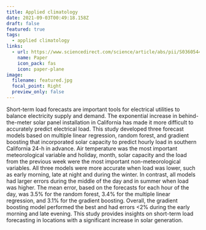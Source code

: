 ```yaml
---
title: Applied climatology
date: 2021-09-03T00:49:18.158Z
draft: false
featured: true
tags:
  - applied climatology
links:
  - url: https://www.sciencedirect.com/science/article/abs/pii/S0360544219320535
    name: Paper
    icon_pack: fas
    icon: paper-plane
image:
  filename: featured.jpg
  focal_point: Right
  preview_only: false
---
```

Short-term load forecasts are important tools for electrical utilities to balance electricity supply and demand. The exponential increase in behind-the-meter solar panel installation in California has made it more difficult to accurately predict electrical load. This study developed three forecast models based on multiple linear regression, random forest, and gradient boosting that incorporated solar capacity to predict hourly load in southern California 24-h in advance. Air temperature was the most important meteorological variable and holiday, month, solar capacity and the load from the previous week were the most important non-meteorological variables. All three models were more accurate when load was
lower, such as early morning, late at night and during the winter. In contrast, all models had larger errors during the middle of the day and in summer when load was higher. The mean error, based on the forecasts for each hour of the day, was 3.5% for the random forest, 3.4% for the multiple linear regression, and 3.1% for the gradient boosting. Overall, the gradient boosting model performed the best and had errors <2% during the early morning and late evening. This study provides insights on short-term load forecasting in locations with a significant increase in solar generation.